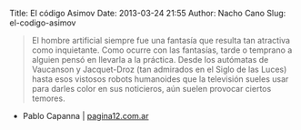 Title: El código Asimov
Date: 2013-03-24 21:55
Author: Nacho Cano
Slug: el-codigo-asimov

> El hombre artificial siempre fue una fantasía que resulta tan
> atractiva como inquietante. Como ocurre con las fantasías, tarde o
> temprano a alguien pensó en llevarla a la práctica. Desde los
> autómatas de Vaucanson y Jacquet-Droz (tan admirados en el Siglo de
> las Luces) hasta esos vistosos robots humanoides que la televisión
> sueles usar para darles color en sus noticieros, aún suelen provocar
> ciertos temores.

- Pablo Capanna | [pagina12.com.ar][]

  [pagina12.com.ar]: http://www.pagina12.com.ar/diario/suplementos/futuro/13-2816-2013-03-07.html
    "El código Asimov"
